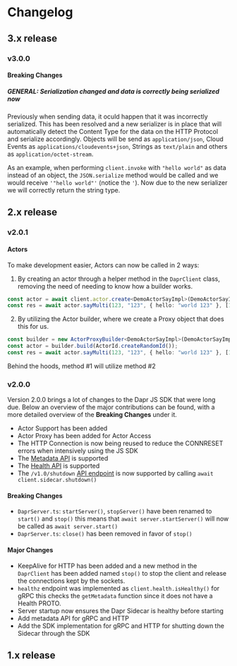 # Changelog

## 3.x release

### v3.0.0

#### Breaking Changes

##### GENERAL: Serialization changed and data is correctly being serialized now

Previously when sending data, it oculd happen that it was incorrectly serialized. This has been resolved and a new serializer is in place that will automatically detect the Content Type for the data on the HTTP Protocol and serialize accordingly. Objects will be send as `application/json`, Cloud Events as `applications/cloudevents+json`, Strings as `text/plain` and others as `application/octet-stream`.

As an example, when performing `client.invoke` with `"hello world"` as data instead of an object, the `JSON.serialize` method would be called and we would receive `'"hello world"'` (notice the `'`). Now due to the new serializer we will correctly return the string type.

## 2.x release

### v2.0.1

#### Actors

To make development easier, Actors can now be called in 2 ways:

1. By creating an actor through a helper method in the `DaprClient` class, removing the need of needing to know how a builder works.

```typescript
const actor = await client.actor.create<DemoActorSayImpl>(DemoActorSayImpl);
const res = await actor.sayMulti(123, "123", { hello: "world 123" }, [1, 2, 3]);
```

2. By utilizing the Actor builder, where we create a Proxy object that does this for us.

```typescript
const builder = new ActorProxyBuilder<DemoActorSayImpl>(DemoActorSayImpl, client);
const actor = builder.build(ActorId.createRandomId());
const res = await actor.sayMulti(123, "123", { hello: "world 123" }, [1, 2, 3]);
```

Behind the hoods, method #1 will utilize method #2

### v2.0.0

Version 2.0.0 brings a lot of changes to the Dapr JS SDK that were long due. Below an overview of the major contributions can be found, with a more detailed overview of the **Breaking Changes** under it.

- Actor Support has been added
- Actor Proxy has been added for Actor Access
- The HTTP Connection is now being reused to reduce the CONNRESET errors when intensively using the JS SDK
- The [Metadata API](https://docs.dapr.io/reference/api/metadata_api/) is supported
- The [Health API](https://docs.dapr.io/reference/api/health_api/) is supported
- The `/v1.0/shutdown` [API endpoint](https://docs.dapr.io/operations/hosting/kubernetes/kubernetes-job/) is now supported by calling `await client.sidecar.shutdown()`

#### Breaking Changes

- `DaprServer.ts`: `startServer()`, `stopServer()` have been renamed to `start()` and `stop()` this means that `await server.startServer()` will now be called as `await server.start()`
- `DaprServer.ts`: `close()` has been removed in favor of `stop()`

#### Major Changes

- KeepAlive for HTTP has been added and a new method in the `DaprClient` has been added named `stop()` to stop the client and release the connections kept by the sockets.
- `healthz` endpoint was implemented as `client.health.isHealthy()` for gRPC this checks the `getMetadata` function since it does not have a Health PROTO.
- Server startup now ensures the Dapr Sidecar is healthy before starting
- Add metadata API for gRPC and HTTP
- Add the SDK implementation for gRPC and HTTP for shutting down the Sidecar through the SDK

## 1.x release
